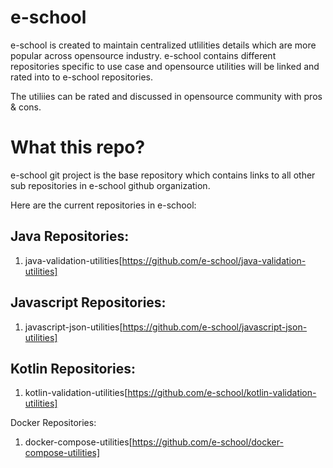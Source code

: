 e-school
=====

e-school is created to maintain centralized utlilities details which are more popular across opensource industry. e-school contains different repositories specific to use case and opensource utilities will be linked and rated into to e-school repositories. 

The utiliies can be rated and discussed in opensource community with pros & cons. 

# What this repo?
e-school git project is the base repository which contains links to all other sub repositories in e-school github organization.

Here are the current repositories in e-school:

## Java Repositories:
1. java-validation-utilities[https://github.com/e-school/java-validation-utilities]


## Javascript Repositories:
1. javascript-json-utilities[https://github.com/e-school/javascript-json-utilities]

## Kotlin Repositories:
1. kotlin-validation-utilities[https://github.com/e-school/kotlin-validation-utilities]


Docker Repositories:
1. docker-compose-utilities[https://github.com/e-school/docker-compose-utilities]
